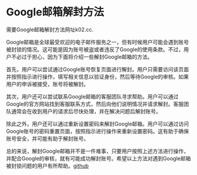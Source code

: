 # Google邮箱解封方法

需要Google邮箱解封方法网址k02.cc. 

Google邮箱是全球最受欢迎的电子邮件服务之一，但有时候用户可能会遇到账号被封锁的情况。这可能是因为账号被盗或者违反了Google的使用条款。不过，用户不必过于担心，因为下面将介绍一些解封Google邮箱的方法。

首先，用户可以尝试通过Google账号恢复页面进行解封。用户只需要访问该页面并按照指示进行操作，填写相关信息以验证身份，然后等待Google的审核。如果用户的申诉被接受，账号将被解封。

其次，用户还可以尝试联系Google邮箱的客服团队寻求帮助。用户可以通过Google的官方网站找到客服联系方式，然后向他们说明情况并请求解封。客服团队通常会在收到用户的请求后尽快处理，并在解决问题后解封账号。

除此之外，用户还可以通过重新设置密码来解封Google邮箱。用户可以通过访问Google账号的密码重置页面，按照指示进行操作来重新设置密码。这有助于确保账号安全，并可能有助于解封账号。

总的来说，解封Google邮箱并不是一件难事，只要用户按照上述方法进行操作，并配合Google的审核，就有可能成功解封账号。希望以上方法对遇到Google邮箱被封锁问题的用户有所帮助。[github](https://github.com)